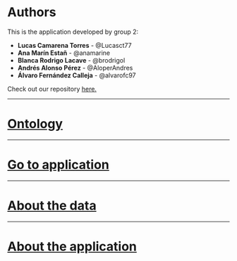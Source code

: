 # Authors
This is the application developed by group 2:
- **Lucas Camarena Torres** - @Lucasct77
- **Ana Marín Estañ** - @anamarine
- **Blanca Rodrigo Lacave** - @brodrigol
- **Andrés Alonso Pérez** - @AloperAndres
- **Álvaro Fernández Calleja** - @alvarofc97

Check out our repository [here.](https://github.com/FacultadInformatica-LinkedData/Curso2020-2021-ODKG/tree/master/HandsOn/Group02)

* * *

# [Ontology](./ontology.html) 

* * *

# [Go to application](./app_main.html) 

* * *

# [About the data](./datasetRequirements.html) 

* * *

# [About the application](./applicationRequirements.html) 


